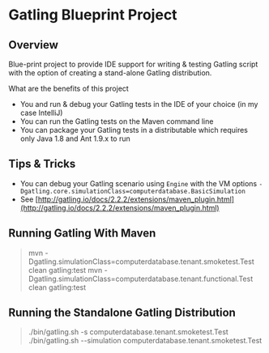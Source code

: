 # Gatling Blueprint Project

## Overview

Blue-print project to provide IDE support for writing & testing Gatling script with the option of creating a
stand-alone Gatling distribution.

What are the benefits of this project

* You and run & debug your Gatling tests in the IDE of your choice (in my case IntelliJ)
* You can run the Gatling tests on the Maven command line
* You can package your Gatling tests in a distributable which requires only Java 1.8 and Ant 1.9.x to run

## Tips & Tricks

* You can debug your Gatling scenario using `Engine` with the VM options `-Dgatling.core.simulationClass=computerdatabase.BasicSimulation`
* See [http://gatling.io/docs/2.2.2/extensions/maven_plugin.html](http://gatling.io/docs/2.2.2/extensions/maven_plugin.html)

## Running Gatling With Maven

> mvn -Dgatling.simulationClass=computerdatabase.tenant.smoketest.Test clean gatling:test
> mvn -Dgatling.simulationClass=computerdatabase.tenant.functional.Test clean gatling:test

## Running the Standalone Gatling Distribution

> ./bin/gatling.sh -s computerdatabase.tenant.smoketest.Test
> ./bin/gatling.sh --simulation computerdatabase.tenant.smoketest.Test

